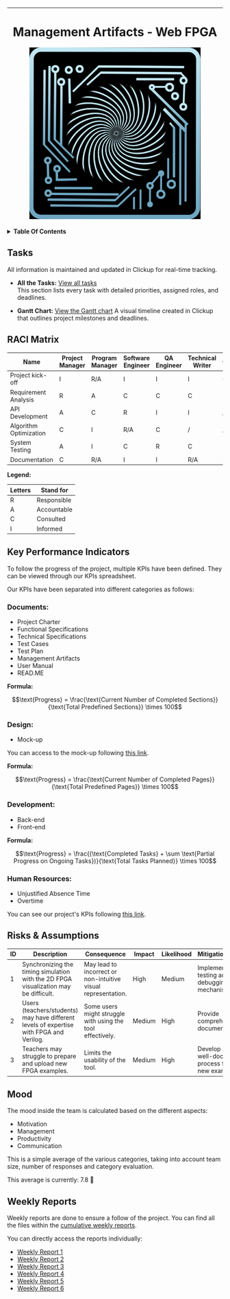 <div align="center">

---

# Management Artifacts - Web FPGA

<img src="../../images/logo.png" width="400" alt="Logo"/>


</div>

<br>

<details>
<summary><b>Table Of Contents</b></summary>

- [Management Artifacts - Web FPGA](#management-artifacts---web-fpga)
  - [Tasks](#tasks)
  - [RACI Matrix](#raci-matrix)
  - [Key Performance Indicators](#key-performance-indicators)
    - [Documents:](#documents)
    - [Design:](#design)
    - [Development:](#development)
    - [Human Resources:](#human-resources)
  - [Risks \& Assumptions](#risks--assumptions)
  - [Mood](#mood)
  - [Weekly Reports](#weekly-reports)

</details>


## Tasks

All information is maintained and updated in Clickup for real-time tracking.

- **All the Tasks:** [View all tasks](https://sharing.clickup.com/9015908151/l/h/8cp7ntq-995/c86b113626f4488)  
  This section lists every task with detailed priorities, assigned roles, and deadlines.

- **Gantt Chart:** [View the Gantt chart](https://sharing.clickup.com/9015908151/g/h/8cp7ntq-1135/93cbe38f66cc00e)
   A visual timeline created in Clickup that outlines project milestones and deadlines.
  

## RACI Matrix  
| Name                     | Project Manager | Program Manager | Software Engineer | QA Engineer | Technical Writer | Client |
|--------------------------|-----------------|-----------------|--------------------|-------------|-------------------|--------|
| Project kick-off         | I               | R/A             | I                  | I           | I                 | C      |
| Requirement Analysis     | R               | A               | C                  | C           | C                 | I      |
| API Development          | A               | C               | R                  | I           | I                 | /      |
| Algorithm Optimization   | C               | I               | R/A                | C           | /                 | /      |
| System Testing           | A               | I               | C                  | R           | C                 | I      |
| Documentation            | C               | R/A             | I                  | I           | R/A               | I      |

**Legend:**

| Letters | Stand for   |
| ------- | ----------- |
| R       | Responsible |
| A       | Accountable |
| C       | Consulted   |
| I       | Informed    |

## Key Performance Indicators

To follow the progress of the project, multiple KPIs have been defined. They can be viewed through our KPIs spreadsheet.

Our KPIs have been separated into different categories as follows:

### Documents: 

- Project Charter
- Functional Specifications
- Technical Specifications
- Test Cases
- Test Plan
- Management Artifacts
- User Manual
- READ.ME


**Formula:**  

<div align="center">

$$\text{Progress} = \frac{\text{Current Number of Completed Sections}}{\text{Total Predefined Sections}} \times 100$$ 

</div>

### Design: 

- Mock-up
  
You can access to the mock-up following [this link](https://www.figma.com/design/YohFQNPfGWHBlULNmWJFgS/WebFPGA?node-id=0-1&p=f&t=iZloJbAbCTv3OLB5-0).


**Formula:**  

<div align="center">

$$\text{Progress} = \frac{\text{Current Number of Completed Pages}}{\text{Total Predefined Pages}} \times 100$$ 

</div>

### Development: 

- Back-end 
- Front-end

**Formula:**  

<div align="center">

$$\text{Progress} = \frac{(\text{Completed Tasks} + \sum \text{Partial Progress on Ongoing Tasks})}{\text{Total Tasks Planned}} \times 100$$  

</div>

### Human Resources: 

- Unjustified Absence Time
- Overtime


You can see our project's KPIs following [this link](https://algosup-my.sharepoint.com/:x:/p/robin_goumy/EYrk5Cafv1dMgymb8nSp5esBLqcweLlJSfQut3MZREPwcA?e=f8d4bO).


##  Risks & Assumptions

| ID  | Description                                                                             | Consequence                                                                         | Impact | Likelihood | Mitigation/Avoidance                                                  |
|-----|-----------------------------------------------------------------------------------------|-------------------------------------------------------------------------------------|--------|------------|-----------------------------------------------------------------------|
| 1   | Synchronizing the timing simulation with the 2D FPGA visualization may be difficult.    | May lead to incorrect or non-intuitive visual representation.                       | High   | Medium     | Implement careful testing and debugging mechanisms.                   |
| 2   | Users (teachers/students) may have different levels of expertise with FPGA and Verilog. | Some users might struggle with using the tool effectively.                          | Medium | High       | Provide comprehensive documentation.                                  |
| 3   | Teachers may struggle to prepare and upload new FPGA examples.                          | Limits the usability of the tool.                                                   | Medium | High       | Develop a simple and well-documented process for adding new examples. |

## Mood

The mood inside the team is calculated based on the different aspects:
- Motivation
- Management 
- Productivity
- Communication

This is a simple average of the various categories, taking into account team size, number of responses and category evaluation.

This average is currently: 7.8 🌟

## Weekly Reports

Weekly reports are done to ensure a follow of the project. You can find all the files within the [cumulative weekly reports](weeklyReports/cumulative.md).

You can directly access the reports individually:

- [Weekly Report 1](weeklyReports/weeklyReport1.md)
- [Weekly Report 2](weeklyReports/weeklyReport2.md)
- [Weekly Report 3](weeklyReports/weeklyReport3.md)
- [Weekly Report 4](weeklyReports/weeklyReport4.md)
- [Weekly Report 5](weeklyReports/weeklyReport5.md)
- [Weekly Report 6](weeklyReports/weeklyReport6.md)

<!-- ## Post Mortem -->